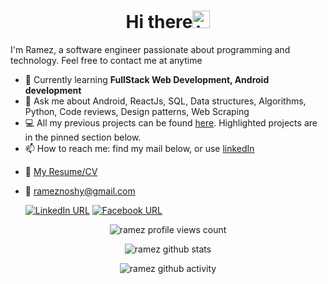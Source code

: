 <h1 align="center">Hi there<img src="https://user-images.githubusercontent.com/1303154/88677602-1635ba80-d120-11ea-84d8-d263ba5fc3c0.gif" width="28px" alt="hi"></h1>
I'm Ramez, a software engineer passionate about programming and technology. Feel free to contact me at anytime  

- 🌱 Currently learning **FullStack Web Development, Android development**
- 💬 Ask me about Android, ReactJs, SQL, Data structures, Algorithms, Python, Code reviews, Design patterns, Web Scraping 
- 💻 All my previous projects can be found [here](https://github.com/rameziophobia?tab=repositories). Highlighted projects are in the pinned section below.
- 📫 How to reach me: find my mail below, or use <a href="https://linkedin.com/in/ramez-noshy" target="blank">linkedIn</a>

* :paperclip: [My Resume/CV](http://bit.ly/ramezcv8)
* :email: rameznoshy@gmail.com


  [![LinkedIn URL](https://img.shields.io/static/v1?color=orange&label=linkedin&logo=linkedin&logoColor=white&style=for-the-badge&message=Connect)](https://linkedin.com/in/ramez-noshy)
  [![Facebook URL](https://img.shields.io/static/v1?color=orange&label=Facebook&logo=Facebook&logoColor=white&style=for-the-badge&message=Connect)](https://fb.com/ramez.noshy.71)


<p align="center"><img src="https://gpvc.arturio.dev/rameziophobia" alt="ramez profile views count" /> </p>  
<p align="center"><img src="https://github-readme-stats.vercel.app/api?username=rameziophobia&show_icons=true&theme=darcula" alt="ramez github stats" /> </p>   
<p align="center"><img src="https://activity-graph.herokuapp.com/graph?username=rameziophobia&theme=gruvbox" alt="ramez github activity" /> </p>   

<!--
**rameziophobia/rameziophobia** is a ✨ _special_ ✨ repository because its `README.md` (this file) appears on your GitHub profile.

Here are some ideas to get you started:

- 🔭 I’m currently working on ...
- 🌱 I’m currently learning ...
- 👯 I’m looking to collaborate on ...
- 🤔 I’m looking for help with ...
- 💬 Ask me about ...
- 📫 How to reach me: ...
- 😄 Pronouns: ...
- ⚡ Fun fact: ...


<p align="center">
  <img src="https://devicons.github.io/devicon/devicon.git/icons/mysql/mysql-original-wordmark.svg" alt="mysql" width="100" height="50"/> 
  <img src="https://devicons.github.io/devicon/devicon.git/icons/angularjs/angularjs-original.svg" alt="angularjs" width="100" height="50"/> 
  <img src="https://devicons.github.io/devicon/devicon.git/icons/nodejs/nodejs-original-wordmark.svg" alt="nodejs" width="100" height="50"/> 
  <img src="https://devicons.github.io/devicon/devicon.git/icons/express/express-original.svg" alt="express" width="100" height="50"/> 
  <img src="https://devicons.github.io/devicon/devicon.git/icons/ubuntu/ubuntu-plain-wordmark.svg" alt="ubuntu" width="100" height="50"/> 
  <img src="https://devicons.github.io/devicon/devicon.git/icons/trello/trello-plain-wordmark.svg" alt="trello" width="100" height="50"/> 
  <img src="https://devicons.github.io/devicon/devicon.git/icons/heroku/heroku-plain-wordmark.svg" alt="heroku" width="100" height="50"/> 
  <img src="https://devicons.github.io/devicon/devicon.git/icons/mongodb/mongodb-original-wordmark.svg" alt="mongodb" width="100" height="50"/> 
  <img src="https://devicons.github.io/devicon/devicon.git/icons/android/android-original.svg" alt="android" width="100" height="50"/> 
  <img src="https://devicons.github.io/devicon/devicon.git/icons/python/python-original.svg" alt="python" width="100" height="50"/> 
  <img src="https://devicons.github.io/devicon/devicon.git/icons/java/java-original-wordmark.svg" alt="java" width="100" height="50"/> 
  <img src="https://devicons.github.io/devicon/devicon.git/icons/c/c-plain.svg" alt="cplusplus" width="100" height="50"/> 
  <img src="https://devicons.github.io/devicon/devicon.git/icons/csharp/csharp-plain.svg" alt="csharp" width="100" height="50"/> 
  <img src="https://devicons.github.io/devicon/devicon.git/icons/cplusplus/cplusplus-plain.svg" alt="cplusplus" width="100" height="50"/> 
  <img src="https://devicons.github.io/devicon/devicon.git/icons/javascript/javascript-original.svg" alt="javascript" width="100" height="50"/> 
  <img src="https://devicons.github.io/devicon/devicon.git/icons/typescript/typescript-original.svg" alt="typescript" width="100" height="50"/> 
  <img src="https://cdn.jsdelivr.net/npm/simple-icons@3.1.0/icons/dart.svg" alt="dart" width="100" height="50"/>
  <img src="https://cdn.jsdelivr.net/npm/simple-icons@3.1.0/icons/flutter.svg" alt="flutter" width="100" height="50"/> 
  <img src="https://devicons.github.io/devicon/devicon.git/icons/html5/html5-original-wordmark.svg" alt="html5" width="100" height="50"/> 
  <img src="https://devicons.github.io/devicon/devicon.git/icons/css3/css3-original-wordmark.svg" alt="css3" width="100" height="50"/> 
  <img src="https://devicons.github.io/devicon/devicon.git/icons/sass/sass-original.svg" alt="sass" width="100" height="50"/> 
  
</p>

-->
